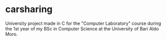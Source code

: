 # carsharing
University project made in C for the "Computer Laboratory" course during the 1st year of my BSc in Computer Science at the University of Bari Aldo Moro.
